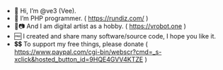 - 👋 Hi, I’m @ve3 (Vee).
- 🤖 I’m PHP programmer. ( https://rundiz.com/ )
- 🎨📷 And I am digital artist as a hobby. ( https://vrobot.one )
- 🆓 I created and share many software/source code, I hope you like it.
- 💲💲 To support my free things, please donate ( https://www.paypal.com/cgi-bin/webscr?cmd=_s-xclick&hosted_button_id=9HQE4GVV4KTZE )

<!---
ve3/ve3 is a ✨ special ✨ repository because its `README.md` (this file) appears on your GitHub profile.
You can click the Preview link to take a look at your changes.
--->

